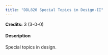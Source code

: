 ```yaml
---
title: "DDL820 Special Topics in Design-II"
---
```

**Credits:** 3 (3-0-0)

#### Description
Special topics in design.